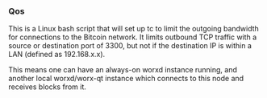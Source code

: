 ### Qos ###

This is a Linux bash script that will set up tc to limit the outgoing bandwidth for connections to the Bitcoin network. It limits outbound TCP traffic with a source or destination port of 3300, but not if the destination IP is within a LAN (defined as 192.168.x.x).

This means one can have an always-on worxd instance running, and another local worxd/worx-qt instance which connects to this node and receives blocks from it.
